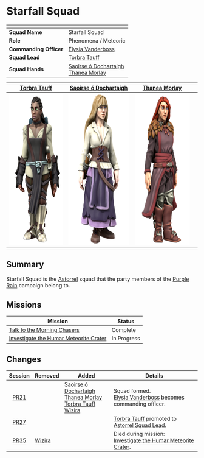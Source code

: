 # Starfall Squad

| []() | |
| --- | --- |
| **Squad Name** | Starfall Squad | squad.2
| **Role** | Phenomena / Meteoric |
| **Commanding Officer** | [Elysia Vanderboss](../../../characters/elysia-vanderboss.md) |
| **Squad Lead** | [Torbra Tauff](../../../characters/torbra-tauff.md) |
| **Squad Hands** | [Saoirse ó Dochartaigh](../../../characters/saoirse-o-dochartaigh.md)<br>[Thanea Morlay](../../../characters/thanea-morlay.md)  |

| [Torbra Tauff](../../../characters/torbra-tauff.md) | [Saoirse ó Dochartaigh](../../../characters/saoirse-o-dochartaigh.md) | [Thanea Morlay](../../../characters/thanea-morlay.md) ||
|:---:|:---:|:---:|:---:|
| <img src="https://raw.githubusercontent.com/jesskelsall/astarus-images/main/characters/portraits/c275fac3807fe83b.png" height="400" /> | <img src="https://raw.githubusercontent.com/jesskelsall/astarus-images/main/characters/portraits/96456245c79828b5.png" height="400" /> | <img src="https://raw.githubusercontent.com/jesskelsall/astarus-images/main/characters/portraits/db42750c63a0a387.png" height="400" /> ||

## Summary

Starfall Squad is the [Astorrel](../astorrel.md) squad that the party members of the [Purple Rain](../../../campaigns/C1-purple-rain.md) campaign belong to.

## Missions

| Mission | Status |
| --- | --- |
| [Talk to the Morning Chasers](../../../storylines/ended/talk-to-the-morning-chasers.md) | Complete |
| [Investigate the Humar Meteorite Crater](../../../storylines/investigate-the-humar-meteorite-crater.md) | In Progress |

## Changes

| Session | Removed | Added | Details |
|:---:| --- | --- | --- |
| [PR21](../../../sessions/completed/PR21.md) || [Saoirse ó Dochartaigh](../../../characters/saoirse-o-dochartaigh.md)<br>[Thanea Morlay](../../../characters/thanea-morlay.md)<br>[Torbra Tauff](../../../characters/torbra-tauff.md)<br>[Wizira](../../../characters/wizira.md) | Squad formed.<br>[Elysia Vanderboss](../../../characters/elysia-vanderboss.md) becomes commanding officer. |
| [PR27](../../../sessions/completed/PR27.md) ||| [Torbra Tauff](../../../characters/torbra-tauff.md) promoted to [Astorrel Squad Lead](../ranks/astorrel-squad-lead.md). |
| [PR35](../../../sessions/completed/PR35.md) | [Wizira](../../../characters/wizira.md) || Died during mission:<br>[Investigate the Humar Meteorite Crater](../../../storylines/investigate-the-humar-meteorite-crater.md). |
